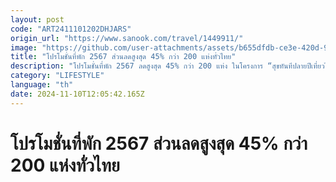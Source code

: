 ```yaml
---
layout: post
code: "ART2411101202DHJARS"
origin_url: "https://www.sanook.com/travel/1449911/"
image: "https://github.com/user-attachments/assets/b655dfdb-ce3e-420d-9230-2d6b29512e5a"
title: "โปรโมชั่นที่พัก 2567 ส่วนลดสูงสุด 45% กว่า 200 แห่งทั่วไทย"
description: "โปรโมชั่นที่พัก 2567 ลดสูงสุด 45% กว่า 200 แห่ง ในโครงการ “สุขทันทีปลายปีเที่ยวไทย”"
category: "LIFESTYLE"
language: "th"
date: 2024-11-10T12:05:42.165Z
---
```


# โปรโมชั่นที่พัก 2567 ส่วนลดสูงสุด 45% กว่า 200 แห่งทั่วไทย